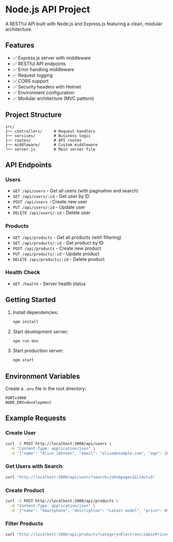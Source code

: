# Node.js API Project

A RESTful API built with Node.js and Express.js featuring a clean, modular architecture.

## Features

- ✅ Express.js server with middleware
- ✅ RESTful API endpoints
- ✅ Error handling middleware
- ✅ Request logging
- ✅ CORS support
- ✅ Security headers with Helmet
- ✅ Environment configuration
- ✅ Modular architecture (MVC pattern)

## Project Structure

```
src/
├── controllers/     # Request handlers
├── services/        # Business logic
├── routes/          # API routes
├── middleware/      # Custom middleware
└── server.js        # Main server file
```

## API Endpoints

### Users
- `GET /api/users` - Get all users (with pagination and search)
- `GET /api/users/:id` - Get user by ID
- `POST /api/users` - Create new user
- `PUT /api/users/:id` - Update user
- `DELETE /api/users/:id` - Delete user

### Products
- `GET /api/products` - Get all products (with filtering)
- `GET /api/products/:id` - Get product by ID
- `POST /api/products` - Create new product
- `PUT /api/products/:id` - Update product
- `DELETE /api/products/:id` - Delete product

### Health Check
- `GET /health` - Server health status

## Getting Started

1. Install dependencies:
   ```bash
   npm install
   ```

2. Start development server:
   ```bash
   npm run dev
   ```

3. Start production server:
   ```bash
   npm start
   ```

## Environment Variables

Create a `.env` file in the root directory:

```
PORT=3000
NODE_ENV=development
```

## Example Requests

### Create User
```bash
curl -X POST http://localhost:3000/api/users \
  -H "Content-Type: application/json" \
  -d '{"name": "Alice Johnson", "email": "alice@example.com", "age": 28}'
```

### Get Users with Search
```bash
curl "http://localhost:3000/api/users?search=john&page=1&limit=5"
```

### Create Product
```bash
curl -X POST http://localhost:3000/api/products \
  -H "Content-Type: application/json" \
  -d '{"name": "Smartphone", "description": "Latest model", "price": 699.99, "category": "Electronics", "stock": 25}'
```

### Filter Products
```bash
curl "http://localhost:3000/api/products?category=Electronics&minPrice=100&maxPrice=1000"
```